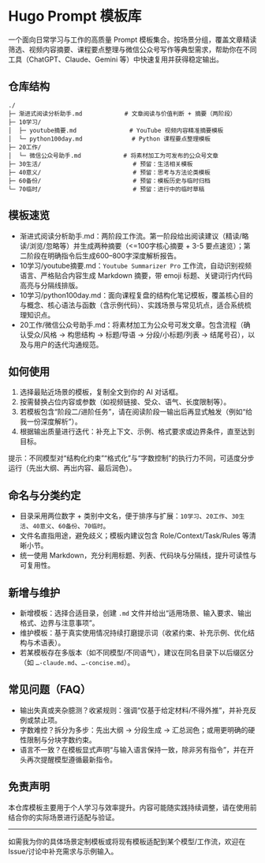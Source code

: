 # Hugo Prompt 模板库

一个面向日常学习与工作的高质量 Prompt 模板集合。按场景分组，覆盖文章精读筛选、视频内容摘要、课程要点整理与微信公众号写作等典型需求，帮助你在不同工具（ChatGPT、Claude、Gemini 等）中快速复用并获得稳定输出。

## 仓库结构

```text
./
├─ 渐进式阅读分析助手.md            # 文章阅读与价值判断 + 摘要（两阶段）
├─ 10学习/
│  ├─ youtube摘要.md               # YouTube 视频内容精准摘要模板
│  └─ python100day.md              # Python 课程要点整理模板
├─ 20工作/
│  └─ 微信公众号助手.md            # 将素材加工为可发布的公众号文章
├─ 30生活/                          # 预留：生活相关模板
├─ 40意义/                          # 预留：思考与方法论类模板
├─ 60备份/                          # 预留：模板历史与临时归档
└─ 70临时/                          # 预留：进行中的临时草稿
```

## 模板速览

- 渐进式阅读分析助手.md：两阶段工作流。第一阶段给出阅读建议（精读/略读/浏览/忽略等）并生成两种摘要（<=100字核心摘要 + 3-5 要点速览）；第二阶段在明确指令后生成600–800字深度解析报告。
- 10学习/youtube摘要.md：`Youtube Summarizer Pro` 工作流，自动识别视频语言、严格贴合内容生成 Markdown 摘要，带 emoji 标题、关键词行内代码高亮与分隔线排版。
- 10学习/python100day.md：面向课程复盘的结构化笔记模板，覆盖核心目的与概念、核心语法与函数（含示例代码）、实践场景与常见坑点，适合系统梳理知识点。
- 20工作/微信公众号助手.md：将素材加工为公众号可发文章。包含流程（确认受众/风格 → 构思结构 → 标题/导语 → 分段/小标题/列表 → 结尾号召），以及与用户的迭代沟通规范。

## 如何使用

1. 选择最贴近场景的模板，复制全文到你的 AI 对话框。
2. 按需替换占位内容或参数（如视频链接、受众、语气、长度限制等）。
3. 若模板包含“阶段二/进阶任务”，请在阅读阶段一输出后再显式触发（例如“给我一份深度解析”）。
4. 根据输出质量进行迭代：补充上下文、示例、格式要求或边界条件，直至达到目标。

提示：不同模型对“结构化约束”“格式化”与“字数控制”的执行力不同，可适度分步运行（先出大纲、再出内容、最后润色）。

## 命名与分类约定

- 目录采用两位数字 + 类别中文名，便于排序与扩展：`10学习`、`20工作`、`30生活`、`40意义`、`60备份`、`70临时`。
- 文件名直指用途，避免歧义；模板内建议包含 Role/Context/Task/Rules 等清晰小节。
- 统一使用 Markdown，充分利用标题、列表、代码块与分隔线，提升可读性与可复用性。

## 新增与维护

- 新增模板：选择合适目录，创建 `.md` 文件并给出“适用场景、输入要求、输出格式、边界与注意事项”。
- 维护模板：基于真实使用情况持续打磨提示词（收紧约束、补充示例、优化结构与术语表）。
- 若某模板存在多版本（如不同模型/不同语气），建议在同名目录下以后缀区分（如 `…-claude.md`、`…-concise.md`）。

## 常见问题（FAQ）

- 输出失真或夹杂臆测？收紧规则：强调“仅基于给定材料/不得外推”，并补充反例或禁止项。
- 字数难控？拆分为多步：先出大纲 → 分段生成 → 汇总润色；或用更明确的硬性限制与分块字数约束。
- 语言不一致？在模板显式声明“与输入语言保持一致，除非另有指令”，并在开头再次提醒模型遵循最新指令。

## 免责声明

本仓库模板主要用于个人学习与效率提升。内容可能随实践持续调整，请在使用前结合你的实际场景进行适配与验证。

---

如需我为你的具体场景定制模板或将现有模板适配到某个模型/工作流，欢迎在 Issue/讨论中补充需求与示例输入。
